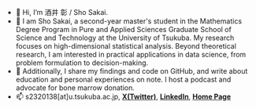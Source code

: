 - 👋 Hi, I’m 酒井 彰 / Sho Sakai.
- 👀 I am Sho Sakai, a second-year master's student in the Mathematics Degree Program in Pure and Applied Sciences Graduate School of Science and Technology at the University of Tsukuba. My research focuses on high-dimensional statistical analysis. Beyond theoretical research, I am interested in practical applications in data science, from problem formulation to decision-making.
- 👀 Additionally, I share my findings and code on GitHub, and write about education and personal experiences on note. I host a podcast and advocate for bone marrow donation.
- 📫 s2320138[at]u.tsukuba.ac.jp, **[X(Twitter)](https://twitter.com/simplesho_CLT)**, **[LinkedIn](https://www.linkedin.com/in/%E5%BD%B0-%E9%85%92%E4%BA%95-2b778b26b/)**, **[Home Page](http://shosakai.notion.site/)**

<!---
ShoShohh/ShoShohh is a ✨ special ✨ repository because its `README.md` (this file) appears on your GitHub profile.
You can click the Preview link to take a look at your changes.
--->
